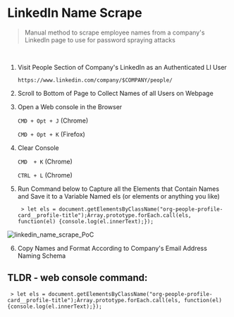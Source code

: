 LinkedIn Name Scrape
====================
> Manual method to scrape employee names from a company's LinkedIn page to use for password spraying attacks
<br>

1) Visit People Section of Company's LinkedIn as an Authenticated LI User

    `https://www.linkedin.com/company/$COMPANY/people/`


2) Scroll to Bottom of Page to Collect Names of all Users on Webpage


3) Open a Web console in the Browser
    
    `CMD + Opt + J`     (Chrome)
    
    `CMD + Opt + K`     (Firefox)


4) Clear Console
    
    `CMD  + K`          (Chrome)
    
    `CTRL + L`          (Chrome)

5) Run Command below to Capture all the Elements that Contain Names and Save it to a Variable Named els (or elements or anything you like) 
    
    ` > let els = document.getElementsByClassName("org-people-profile-card__profile-title");Array.prototype.forEach.call(els, function(el) {console.log(el.innerText);});`

![linkedin_name_scrape_PoC](https://user-images.githubusercontent.com/52467325/166062515-594a9dfc-2a12-4e24-96ce-c024512058af.png)

6) Copy Names and Format According to Company's Email Address Naming Schema



## TLDR - web console command:

` > let els = document.getElementsByClassName("org-people-profile-card__profile-title");Array.prototype.forEach.call(els, function(el) {console.log(el.innerText);});`
